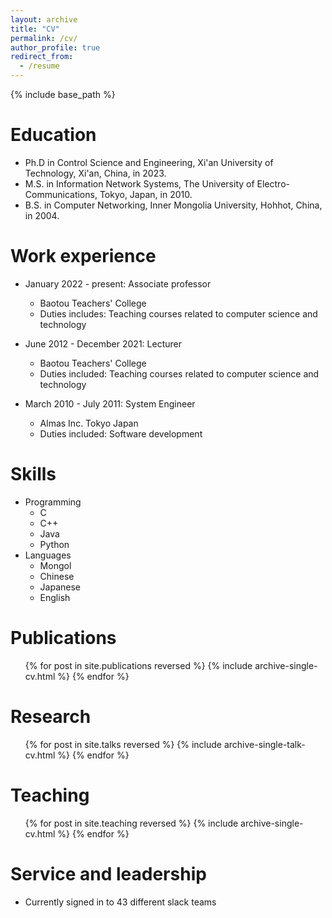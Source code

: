 ```yaml
---
layout: archive
title: "CV"
permalink: /cv/
author_profile: true
redirect_from:
  - /resume
---
```


{% include base_path %}

Education
======
* Ph.D in Control Science and Engineering, Xi'an University of Technology, Xi'an, China, in 2023.
* M.S. in Information Network Systems, The University of Electro-Communications, Tokyo, Japan, in 2010.
* B.S. in Computer Networking, Inner Mongolia University, Hohhot, China, in 2004.

Work experience
======
* January 2022 - present: Associate professor
  * Baotou Teachers' College
  * Duties includes: Teaching courses related to computer science and technology


* June 2012 - December 2021: Lecturer
  * Baotou Teachers' College
  * Duties included: Teaching courses related to computer science and technology

* March 2010 - July 2011: System Engineer
  * Almas Inc. Tokyo Japan
  * Duties included: Software development
  
Skills
======
* Programming
  * C
  * C++
  * Java
  * Python
* Languages
  * Mongol
  * Chinese
  * Japanese
  * English


Publications
======
  <ul>{% for post in site.publications reversed %}
    {% include archive-single-cv.html %}
  {% endfor %}</ul>
  
Research
======
  <ul>{% for post in site.talks reversed %}
    {% include archive-single-talk-cv.html  %}
  {% endfor %}</ul>
  
Teaching
======
  <ul>{% for post in site.teaching reversed %}
    {% include archive-single-cv.html %}
  {% endfor %}</ul>
  
Service and leadership
======
* Currently signed in to 43 different slack teams
